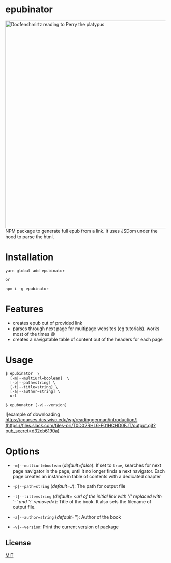 

# epubinator
<img src="https://i.imgur.com/kys3wDv.png" alt="Doofenshmirtz reading to Perry the platypus" width="650" style="object-fit: contain;"/>
NPM package to generate full epub from a link. It uses JSDom under the hood to parse the html.


# Installation

```
yarn global add epubinator

or

npm i -g epubinator

```

# Features

- creates epub out of provided link
- parses through next page for multipage websites (eg tutorials). works most of the times 😅
- creates a navigatable table of content out of the headers for each page

# Usage

```
$ epubinator  \
  [-m|--multiurl=boolean]  \
  [-p|--path=string] \
  [-t|--title=string] \
  [-a|--author=string] \
  url

$ epubunator [-v|--version]
```
![example of downloading https://courses.dcs.wisc.edu/wp/readinggerman/introduction/](https://files.slack.com/files-pri/T0D02RHL6-F01HCHD0FJT/output.gif?pub_secret=d32cb6190a)

# Options

- `-m|--multiurl=boolean` (_default=false_): If set to `true`, searches for next page navigator in the page, until it no longer finds a next navigator. Each page creates an instance in table of contents with a dedicated chapter

- `-p|--path=string` (_default=./_): The path for output file

- `-t|--title=string` (_default= <url of the initial link with '/' replaced with '-' and ':' removed>_): Title of the book. It also sets the filename of output file.

- `-a|--author=string` (_default=''_): Author of the book

- `-v|--version`: Print the current version of package

## License

[MIT](https://opensource.org/licenses/MIT)

